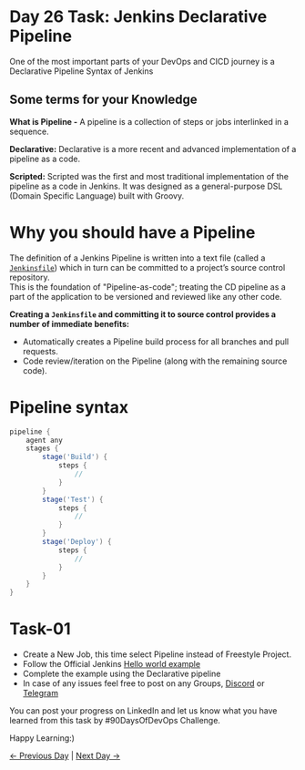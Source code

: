 # Day 26 Task: Jenkins Declarative Pipeline

One of the most important parts of your DevOps and CICD journey is a Declarative Pipeline Syntax of Jenkins

## Some terms for your Knowledge

**What is Pipeline -** A pipeline is a collection of steps or jobs interlinked in a sequence.

**Declarative:** Declarative is a more recent and advanced implementation of a pipeline as a code.

**Scripted:** Scripted was the first and most traditional implementation of the pipeline as a code in Jenkins. It was designed as a general-purpose DSL (Domain Specific Language) built with Groovy.

# Why you should have a Pipeline

The definition of a Jenkins Pipeline is written into a text file (called a [`Jenkinsfile`](https://www.jenkins.io/doc/book/pipeline/jenkinsfile)) which in turn can be committed to a project’s source control repository.  
This is the foundation of "Pipeline-as-code"; treating the CD pipeline as a part of the application to be versioned and reviewed like any other code.

**Creating a `Jenkinsfile` and committing it to source control provides a number of immediate benefits:**

- Automatically creates a Pipeline build process for all branches and pull requests.
- Code review/iteration on the Pipeline (along with the remaining source code).

# Pipeline syntax

```groovy
pipeline {
    agent any
    stages {
        stage('Build') {
            steps {
                //
            }
        }
        stage('Test') {
            steps {
                //
            }
        }
        stage('Deploy') {
            steps {
                //
            }
        }
    }
}
```

# Task-01

- Create a New Job, this time select Pipeline instead of Freestyle Project.
- Follow the Official Jenkins [Hello world example](https://www.jenkins.io/doc/pipeline/tour/hello-world/)
- Complete the example using the Declarative pipeline
- In case of any issues feel free to post on any Groups, [Discord](https://discord.gg/Q6ntmMtH) or [Telegram](https://t.me/trainwithshubham)

You can post your progress on LinkedIn and let us know what you have learned from this task by #90DaysOfDevOps Challenge.

Happy Learning:)

[← Previous Day](../day25/README.md) | [Next Day →](../day27/README.md)
